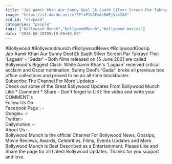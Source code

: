 ```yaml
---
title: "Jab Aamir Khan Aur Sunny Deol Ek Saath Silver Screen Par Takraye Thei"
image: "https://s1.dmcdn.net/v/SPlxP1VGFmAeRWEjV/x240"
vid_id: "x7vpazd"
categories: "people"
tags: ["Bollywood Munch","BollywoodMunch","bollywood movies"]
date: "2020-08-28T09:10:08+03:00"
---
```

#Bollywood #Bollywoodmunch #BollywoodNews #BollywoodGossip  <br>Jab Aamir Khan Aur Sunny Deol Ek Saath Silver Screen Par Takraye Thei  <br>'Lagaan' - 'Gadar' - Both films released on 15 June 2001 are called Bollywood's Biggest Clash. While Aamir Khan's 'Lagaan' received critical acclaim and Oscar nomination, Sunny Deol's 'Gadar' broke all previous box office collections and proved to be an all-time blockbuster.  <br>Subscribe The Channel For More Updates -   <br>Check out some of the Great Bollywood Updates From Bollywood Munch  <br>Like * Comment * Share - Don't forget to LIKE the video and write your COMMENT's  <br>Follow Us On   <br>Facebook Page : -   <br>Google+ :-   <br>Twitter:-  <br>Dailymotion :-   <br>About Us :-   <br>Bollywood Munch is the official Channel For Bollywood News, Gossips, Movie Reviews, Awards, Celebrities, Films, Events Updates and More. Bollywood Munch is Best Described as a Entertainment. Please Like and Share the page for all Latest Bollywood Updates. Thanks for you support and love.
